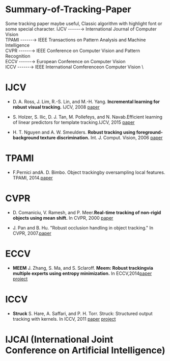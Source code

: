 # Summary-of-Tracking-Paper
Some tracking paper maybe useful, Classic algorithm with highlight font or some special character.
IJCV  ------→  International Journal of Computer Vision \
TPAMI ------→  IEEE Transactions on Pattern Analysis and Machine Intelligence \
CVPR  ------→  IEEE Conference on Computer Vision and Pattern Recognition  \
ECCV  ------→  European Conference on Computer Vision \
ICCV  ------→  IEEE International Comferenceon Computer Vision \

# IJCV
* D. A. Ross, J. Lim, R.-S. Lin, and M.-H. Yang. **Incremental learning for robust visual tracking.** IJCV, 2008  [paper](https://link.springer.com/content/pdf/10.1007%2Fs11263-007-0075-7.pdf)

* S. Holzer, S. Ilic, D. J. Tan, M. Pollefeys, and N. Navab.Efficient learning of linear predictors for template tracking.IJCV, 2015 [paper](http://people.inf.ethz.ch/pomarc/pubs/HolzerIJCV14.pdf)

* H. T. Nguyen and A. W. Smeulders. **Robust tracking using foreground-background texture discrimination.** Int. J. Comput. Vision, 2006 [paper](https://ivi.fnwi.uva.nl/isis/publications/2006/NguyenIJCV2006/NguyenIJCV2006.pdf)

# TPAMI
* F.Pernici andA. D. Bimbo. Object trackingby oversampling local features. TPAMI, 2014.[paper](http://www.micc.unifi.it/pernici/index_files/ALIEN_final.pdf)


# CVPR
*  D. Comaniciu, V. Ramesh, and P. Meer.**Real-time tracking of non-rigid objects using mean shift.** In CVPR, 2000 [paper](http://www.cs.ucf.edu/courses/cap6412/2001/mean_shift.pdf)

*  J. Pan and B. Hu. "Robust occlusion handling in object tracking." In CVPR, 2007.[paper](http://vigir.missouri.edu/~gdesouza/Research/Conference_CDs/IEEE_CVPR_2007/data/papers/workshops/OTCBVS2007/papers/11%20Pan.pdf)

# ECCV 
* **MEEM** J. Zhang, S. Ma, and S. Sclaroff. **Meem: Robust trackingvia multiple experts using entropy minimization.** In ECCV,2014[paper](http://vigir.missouri.edu/~gdesouza/Research/Conference_CDs/ECCV_2014/html/8694/86940188/esm1.pdf)  [project](http://cspeople.bu.edu/jmzhang/MEEM/MEEM.html)

# ICCV
* **Struck** S. Hare, A. Saffari, and P. H. Torr. Struck: Structured output tracking with kernels. In ICCV, 2011 [paper](http://vision.stanford.edu/teaching/cs231b_spring1415/papers/struck.pdf) [project](http://www.samhare.net/research)



# IJCAI (International Joint Conference on Artificial Intelligence)
